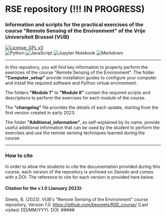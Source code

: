 # RSE repository (!!! IN PROGRESS)
### Information and scripts for the practical exercises of the course "Remote Sensing of the Environment" of the Vrije Universiteit Brussel (VUB)
[![License: GPL v3](https://img.shields.io/badge/License-GPLv3-blue.svg)](https://www.gnu.org/licenses/gpl-3.0)   
![Python](https://img.shields.io/badge/python-3670A0?style=for-the-badge&logo=python&logoColor=ffdd54) ![JavaScript](https://img.shields.io/badge/javascript-%23323330.svg?style=for-the-badge&logo=javascript&logoColor=%23F7DF1E) ![Jupyter Notebook](https://img.shields.io/badge/jupyter-%23FA0F00.svg?style=for-the-badge&logo=jupyter&logoColor=white) ![Markdown](https://img.shields.io/badge/markdown-%23000000.svg?style=for-the-badge&logo=markdown&logoColor=white) 

-------

In this repository, you will find key information to properly perform the exercices of the course "Remote Sensing of the Environment". The folder **"Computer_setup"** provide installation guides to configure your computer and install the required software and Python virtual environment.

The folders **"Module 1"** to **"Module 8"** contain the required scripts and descriptions to perform the exercises for each module of the course.

The **"changelog"** file provides the details of each update, starting from the first version created in early 2023.

The folder **"Additional_information"**, as self-explained by its name, provide useful additional information that can be used by the student to perform the exercises and use the remote sensing techniques learned during the course.

-------

### How to cite

In order to allow the students to cite the documentation provided during this course, each version of the repository is archived on Zenodo and comes with a DOI. The reference to cite for each version is provided here below.

#### Citation for the v.1.0 (January 2023):
Smets, B. (2023). VUB's "Remote Sensing of the Environment" course repository, Version 1.0. https://github.com/besmets/RSE_course/ (Last visited: DD/MM/YYY). DOI: #####
